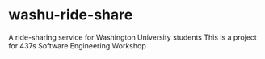 # washu-ride-share
A ride-sharing service for Washington University students
This is a project for 437s Software Engineering Workshop 
